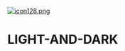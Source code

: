 [![icon128.png](https://i.postimg.cc/J7pFtT8k/icon128.png)](https://postimg.cc/ThW04Jpd) 
# LIGHT-AND-DARK
